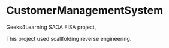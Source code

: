 # CustomerManagementSystem

Geeks4Learning SAQA FISA project,

This project used scallfolding reverse engineering.
